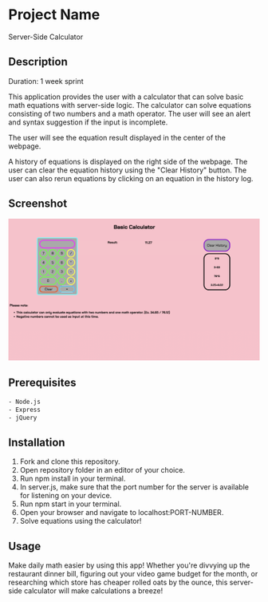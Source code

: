 # Project Name

Server-Side Calculator

## Description

Duration: 1 week sprint

This application provides the user with a calculator that can solve basic math equations with server-side logic. The calculator can solve equations consisting of two numbers and a math operator. The user will see an alert and syntax suggestion if the input is incomplete.

The user will see the equation result displayed in the center of the webpage.

A history of equations is displayed on the right side of the webpage. The user can clear the equation history using the "Clear History" button. The user can also rerun equations by clicking on an equation in the history log. 

## Screenshot

![server-side calculator screenshot](images/calculator%20screenshot.png)

## Prerequisites

    - Node.js
    - Express
    - jQuery

## Installation

1. Fork and clone this repository.
2. Open repository folder in an editor of your choice.
3. Run npm install in your terminal.
4. In server.js, make sure that the port number for the server is available for listening on your device.
5. Run npm start in your terminal.
6. Open your browser and navigate to localhost:PORT-NUMBER.
7. Solve equations using the calculator!

## Usage

Make daily math easier by using this app! Whether you're divvying up the restaurant dinner bill, figuring out your video game budget for the month, or researching which store has cheaper rolled oats by the ounce, this server-side calculator will make calculations a breeze!



